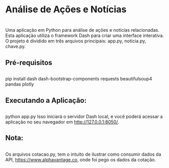 # Análise de Ações e Notícias <h1>
Uma aplicação em Python para análise de ações e notícias relacionadas. Esta aplicação utiliza o framework Dash para criar uma interface interativa.
O projeto é dividido em três arquivos principais: app.py, noticia.py, chave.py.

## Pré-requisitos <h2>
pip install dash dash-bootstrap-components requests beautifulsoup4 pandas plotly

## Executando a Aplicação: <h2>
python app.py
Isso iniciará o servidor Dash local, e você poderá acessar a aplicação no seu navegador em http://127.0.0.1:8050/.

## Nota: <h2>
Os arquivos cotacao.py, tem o intuito de ilustrar como consumir dados da API,
https://www.alphavantage.co, onde foi pego os dados da cotação.

